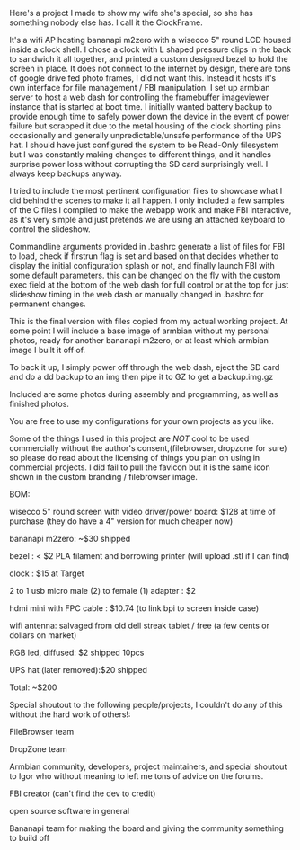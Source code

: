 Here's a project I made to show my wife she's special, so she has something nobody else has. I call it the ClockFrame.

It's a wifi AP hosting bananapi m2zero with a wisecco 5" round LCD housed inside a clock shell. I chose a clock with L shaped pressure clips in the back to sandwich it all together, and printed a custom designed bezel to hold the screen in place.
It does not connect to the internet by design, there are tons of google drive fed photo frames, I did not want this. Instead it hosts it's own interface for file management / FBI manipulation.
I set up armbian server to host a web dash for controlling the framebuffer imageviewer instance that is started at boot time.
I initially wanted battery backup to provide enough time to safely power down the device in the event of power failure but scrapped it due to the metal housing of the clock shorting pins occasionally and generally unpredictable/unsafe performance of the UPS hat. I should have just configured the system to be Read-Only filesystem but I was constantly making changes to different things, and it handles surprise power loss without corrupting the SD card surprisingly well. I always keep backups anyway.

I tried to include the most pertinent configuration files to showcase what I did behind the scenes to make it all happen.
I only included a few samples of the C files I compiled to make the webapp work and make FBI interactive, as it's very simple and just pretends we are using an attached keyboard to control the slideshow.

Commandline arguments provided in .bashrc generate a list of files for FBI to load, check if firstrun flag is set and based on that decides whether to display the initial configuration splash or not, and finally launch FBI with some default parameters. this can be changed on the fly with the custom exec field at the bottom of the web dash for full control or at the top for just slideshow timing in the web dash or manually changed in .bashrc for permanent changes. 

This is the final version with files copied from my actual working project.
At some point I will include a base image of armbian without my personal photos, ready for another bananapi m2zero, or at least which armbian image I built it off of.

To back it up, I simply power off through the web dash, eject the SD card and do a dd backup to an img then pipe it to GZ to get a backup.img.gz

Included are some photos during assembly and programming, as well as finished photos.

You are free to use my configurations for your own projects as you like.

Some of the things I used in this project are *NOT* cool to be used commercially without the author's consent,(filebrowser, dropzone for sure) so please do read about the licensing of things you plan on using in commercial projects.
I did fail to pull the favicon but it is the same icon shown in the custom branding / filebrowser image.

BOM:

wisecco 5" round screen with video driver/power board: $128 at time of purchase (they do have a 4" version for much cheaper now)

bananapi m2zero: ~$30 shipped

bezel : < $2 PLA filament and borrowing printer (will upload .stl if I can find)

clock : $15 at Target

2 to 1 usb micro male (2) to female (1) adapter : $2

hdmi mini with FPC cable : $10.74 (to link bpi to screen inside case)

wifi antenna: salvaged from old dell streak tablet / free (a few cents or dollars on market)

RGB led, diffused: $2 shipped 10pcs

UPS hat (later removed):$20 shipped

Total: ~$200

Special shoutout to the following people/projects, I couldn't do any of this without the hard work of others!:

FileBrowser team

DropZone team

Armbian community, developers, project maintainers, and special shoutout to Igor who without meaning to left me tons of advice on the forums.

FBI creator (can't find the dev to credit)

open source software in general

Bananapi team for making the board and giving the community something to build off

